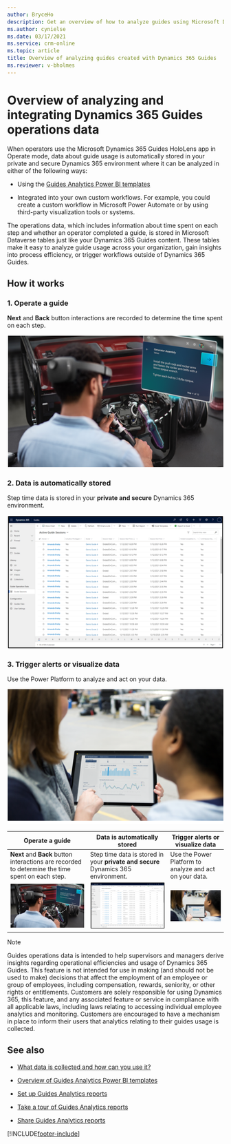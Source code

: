 ```yaml
---
author: BryceHo
description: Get an overview of how to analyze guides using Microsoft Dynamics 365 Guides
ms.author: cynielse
ms.date: 03/17/2021
ms.service: crm-online
ms.topic: article
title: Overview of analyzing guides created with Dynamics 365 Guides
ms.reviewer: v-bholmes
---
```


# Overview of analyzing and integrating Dynamics 365 Guides operations data

When operators use the Microsoft Dynamics 365 Guides HoloLens app in Operate mode, data about guide usage is automatically stored in your private and secure Dynamics 365 environment where it can be analyzed in either of the following ways:

- Using the [Guides Analytics Power BI templates](analytics-guide.md)

- Integrated into your own custom workflows. For example, you could create a custom workflow in Microsoft Power Automate or by using third-party visualization tools or systems.

The operations data, which includes information about time spent on each step and whether an operator completed a guide, is stored in Microsoft Dataverse tables just like your Dynamics 365 Guides content. These tables make it easy to analyze guide usage across your organization, gain insights into process efficiency, or trigger workflows outside of Dynamics 365 Guides.

## How it works

### 1. Operate a guide

**Next** and **Back** button interactions are recorded to determine the time spent on each step.

![HoloLens operator at work](media/analytics-hololens-operator-1.PNG "HoloLens operator at work")

### 2. Data is automatically stored

Step time data is stored in your **private and secure** Dynamics 365 environment.

![Screen shot of saved step time data ](media/analytics-data-stored-automatically-1.PNG "Screen shot of saved step time data")

### 3. Trigger alerts or visualize data

Use the Power Platform to analyze and act on your data.

![Power Platform example](media/analytics-alerts-visualize-data-1.PNG "Power Platform example")


|Operate a guide|Data is automatically stored|Trigger alerts or visualize data|
|----------------------------------|-----------------------------------------|-----------------------------------------|
|**Next** and **Back** button interactions are recorded to determine the time spent on each step.|Step time data is stored in your **private and secure** Dynamics 365 environment.|Use the Power Platform to analyze and act on your data.|
|![HoloLens operator at work](media/analytics-hololens-operator.PNG "HoloLens operator at work")|![Screen shot of saved step time data ](media/analytics-data-stored-automatically.PNG "Screen shot of saved step time data")|![Power Platform example](media/analytics-alerts-visualize-data.PNG "Power Platform example")|

> [!NOTE]
> Guides operations data is intended to help supervisors and managers derive insights regarding operational efficiencies and usage of Dynamics 365 Guides. This feature is not intended for use in making (and should not be used to make) decisions that affect the employment of an employee or group of employees, including compensation, rewards, seniority, or other rights or entitlements. Customers are solely responsible for using Dynamics 365, this feature, and any associated feature or service in compliance with all applicable laws, including laws relating to accessing individual employee analytics and monitoring. Customers are encouraged to have a mechanism in place to inform their users that analytics relating to their guides usage is collected. 

## See also

- [What data is collected and how can you use it?](analytics-data-collected.md)

- [Overview of Guides Analytics Power BI templates](analytics-guide.md)

- [Set up Guides Analytics reports](analytics-ga-setup.md)

- [Take a tour of Guides Analytics reports](analytics-ga-reports.md)

- [Share Guides Analytics reports](analytics-ga-share-reports.md)


[!INCLUDE[footer-include](../includes/footer-banner.md)]
